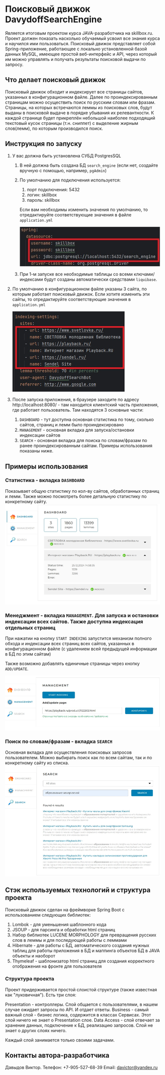 # Поисковый движок DavydoffSearchEngine

Является итоговым проектом курса JAVA-разработчика на skillbox.ru.
Проект должен показать насколько обучаемый усвоил все знания курса и научился ими пользоваться.
Поисковый движок представляет собой Spring-приложение, работающее с локально установленной базой данных MySQL, имеющее простой веб-интерфейс и API, через который им можно управлять и получать результаты поисковой выдачи по запросу.



## Что делает поисковый движок
Поисковый движок обходит и индексирует все страницы сайтов, указанных в конфигурационном файле.
Далее по проиндексированным страницам можно осуществить поиск по русским словам или фразам.
Страницы, на которых встречаются леммы из поисковых слов, будут выданы в поисковой выдаче в порядке убывания их релевантности.
К каждой странице будет прикреплён небольшой наиболее подходящий текстовый кусок страницы (т.н. сниппет) с выделение жирным слов(лемм),
по которым производился поиск.

## Инструкция по запуску
1. У вас должна быть установлена СУБД PostgresSQL
   1. В ней должна быть создана БД `search_engine` (если нет, создайте вручную с помощью, например, `pgAdmin`)
   2. По умолчанию для подключения используется:
       1. порт подключения: 5432
       2. логин: skillbox
       3. пароль: skillbox
      
       Если вам необходимы изменить значения по умолчанию, то отредактируйте соответствующие значения в файле `application.yml`
      
       ![img.png](docs/db_parameters.jpg)
   3. При 1-м запуске все необходимые таблицы со всеми ключами/индексами будут созданы автоматически средствами `liquibase`.
2. По умолчанию в конфигурационном файле указаны 3 сайта, по которым работает поисковый движок. Если хотите изменить эти сайты, то отредактируйте соответствующие значения в `application.yml`

   ![img.png](docs/sites_parameters.jpg)
3. После запуска приложения, в браузере заходите по адресу http://localhost:8080/ - там находится клиентский часть приложения, где работает пользователь.
Там находятся 3 основные части:
   1. `DASHBOARD` - тут доступна основная статистика по тому, сколько сайтов, страниц и лемм было проиндексировано
   2. `MANAGEMENT` - основная вкладка для запуска/остановки индексации сайтов
   3. `SEARCH` - основная вкладка для поиска по словам/фразам по ранее проиндексированным сайтам.
Примеры использования показаны ниже.


## Примеры использования
### Статистика - вкладка `DASHBOARD`
Показывает общую статистику по кол-ву сайтов, обработанных страниц и лемм. Также можно посмотреть более детальную статистику по конкретному сайту.
![img.png](docs/front_dashboard.jpg)

### Менеджмент - вкладка `MANAGEMENT`. Для запуска и остановки индексации всех сайтов. Также доступна индексация отдельных страниц
При нажатии на кнопку `START INDEXING` запустится механизм полного обхода и индексации всех страниц всех сайтов, указанных в конфигурационном файле (с удалением всей предыдущей информации в БД по этим сайтам)

Также возможно добавлять единичные страницы через кнопку `ADD/UPDATE`.

![img.png](docs/front_management.jpg)

### Поиск по словам/фразам - вкладка `SEARCH`
Основная вкладка для осуществления поисковых запросов пользователем.
Можно выбирать поиск как по всем сайтам, так и по конкретному сайту из списка.
![img.png](docs/front_search.jpg)



## Стэк используемых технологий и структура проекта
Поисковый движок сделан на фреймворке Spring Boot с использованием следующих библиотек:
1. Lombok - для уменьшения шаблонного кода
2. JSOUP - для парсинга и обработки html страниц 
3. Набор библиотек LUCENE MORPHOLOGY для превращения русских слов в леммы и для последующей работы с леммами
4. Hibernate - для работы с БД, автоматического создания нужных таблиц для работы приложения в БД и маппинга объектов БД в JAVA объекты и наоборот
5. Thymeleaf - шаблонизатор html страниц для создания корректного отображения на фронте для пользователя

### Структура проекта
Проект придерживается простой слоистой структуре (также известная как "луковичная"). Есть три слоя:

Presentation - контроллеры. Слой общается с пользователями, в нашем случае ожидает запросы по API. И отдает ответы.
Business - самый важный слой - бизнес логика, содержится в классах Сервисах. Этот слой ничего не знает о Presentation слое.
Data Access - слой отвечает за хранение данных, подключение к БД, реализацию запросов. Слой не знает о других слоях ничего.

Каждый слой занимается только своими задачами.


## Контакты автора-разработчика
Давыдов Виктор. 
Телефон: +7-905-527-68-39
Email: davictor@yandex.ru



